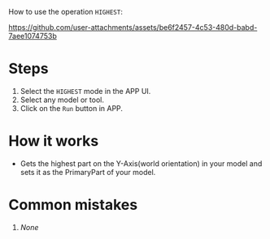 How to use the operation `HIGHEST`:

https://github.com/user-attachments/assets/be6f2457-4c53-480d-babd-7aee1074753b

# Steps
1. Select the `HIGHEST` mode in the APP UI. 
2. Select any model or tool.
3. Click on the `Run` button in APP.

# How it works
- Gets the highest part on the Y-Axis(world orientation) in your model and sets it as the PrimaryPart of your model.

# Common mistakes
1. *None*
